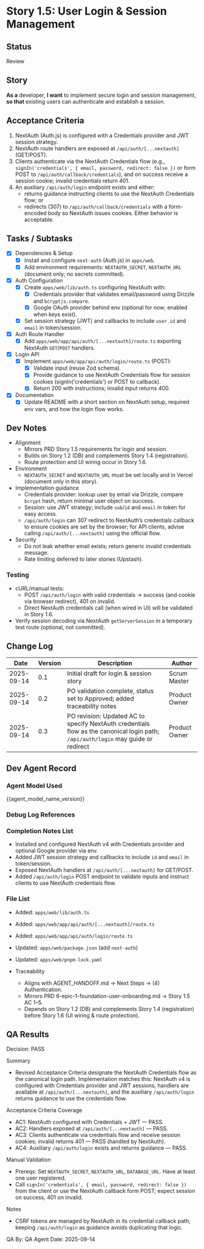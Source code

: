 # Story 1.5: User Login & Session Management

## Status
Review

## Story
**As a** developer,
**I want** to implement secure login and session management,
**so that** existing users can authenticate and establish a session.

## Acceptance Criteria
1. NextAuth (Auth.js) is configured with a Credentials provider and JWT session strategy.
2. NextAuth route handlers are exposed at `/api/auth/[...nextauth]` (GET/POST).
3. Clients authenticate via the NextAuth Credentials flow (e.g., `signIn('credentials', { email, password, redirect: false })` or form POST to `/api/auth/callback/credentials`), and on success receive a session cookie; invalid credentials return 401.
4. An auxiliary `/api/auth/login` endpoint exists and either:
   - returns guidance instructing clients to use the NextAuth Credentials flow; or
   - redirects (307) to `/api/auth/callback/credentials` with a form-encoded body so NextAuth issues cookies.
   Either behavior is acceptable.

## Tasks / Subtasks
- [x] Dependencies & Setup
  - [x] Install and configure `next-auth` (Auth.js) in `apps/web`.
  - [x] Add environment requirements: `NEXTAUTH_SECRET`, `NEXTAUTH_URL` (document only; no secrets committed).
- [x] Auth Configuration
  - [x] Create `apps/web/lib/auth.ts` configuring NextAuth with:
    - [x] Credentials provider that validates email/password using Drizzle and `bcryptjs.compare`.
    - [x] Google OAuth provider behind env (optional for now; enabled when keys exist).
  - [x] Set session strategy (JWT) and callbacks to include `user.id` and `email` in token/session.
- [x] Auth Route Handler
  - [x] Add `apps/web/app/api/auth/[...nextauth]/route.ts` exporting NextAuth `GET`/`POST` handlers.
- [x] Login API
  - [x] Implement `apps/web/app/api/auth/login/route.ts` (POST):
    - [x] Validate input (reuse Zod schema).
    - [x] Provide guidance to use NextAuth Credentials flow for session cookies (signIn('credentials') or POST to callback).
    - [x] Return 200 with instructions; invalid input returns 400.
- [x] Documentation
  - [x] Update README with a short section on NextAuth setup, required env vars, and how the login flow works.

## Dev Notes
- Alignment
  - Mirrors PRD Story 1.5 requirements for login and session.
  - Builds on Story 1.2 (DB) and complements Story 1.4 (registration).
  - Route protection and UI wiring occur in Story 1.6.
- Environment
  - `NEXTAUTH_SECRET` and `NEXTAUTH_URL` must be set locally and in Vercel (document only in this story).
- Implementation guidance
  - Credentials provider: lookup user by email via Drizzle, compare `bcrypt` hash, return minimal user object on success.
  - Session: use JWT strategy; include `sub`/`id` and `email` in token for easy access.
  - `/api/auth/login` can 307 redirect to NextAuth’s credentials callback to ensure cookies are set by the browser; for API clients, advise calling `/api/auth/[...nextauth]` using the official flow.
- Security
  - Do not leak whether email exists; return generic invalid credentials message.
  - Rate limiting deferred to later stories (Upstash).

### Testing
- cURL/manual tests:
  - POST `/api/auth/login` with valid credentials → success (and cookie via browser redirect), 401 on invalid.
  - Direct NextAuth credentials call (when wired in UI) will be validated in Story 1.6.
- Verify session decoding via NextAuth `getServerSession` in a temporary test route (optional, not committed).

## Change Log
| Date | Version | Description | Author |
|---|---|---|---|
| 2025-09-14 | 0.1 | Initial draft for login & session story | Scrum Master |
| 2025-09-14 | 0.2 | PO validation complete, status set to Approved; added traceability notes | Product Owner |
| 2025-09-14 | 0.3 | PO revision: Updated AC to specify NextAuth credentials flow as the canonical login path; `/api/auth/login` may guide or redirect | Product Owner |

## Dev Agent Record
### Agent Model Used
{{agent_model_name_version}}

### Debug Log References

### Completion Notes List

- Installed and configured NextAuth v4 with Credentials provider and optional Google provider via env.
- Added JWT session strategy and callbacks to include `id` and `email` in token/session.
- Exposed NextAuth handlers at `/api/auth/[...nextauth]` for GET/POST.
- Added `/api/auth/login` POST endpoint to validate inputs and instruct clients to use NextAuth credentials flow.

### File List

- Added: `apps/web/lib/auth.ts`
- Added: `apps/web/app/api/auth/[...nextauth]/route.ts`
- Added: `apps/web/app/api/auth/login/route.ts`
- Updated: `apps/web/package.json` (add `next-auth`)
- Updated: `apps/web/pnpm-lock.yaml`

- Traceability
  - Aligns with AGENT_HANDOFF.md → Next Steps → (4) Authentication.
  - Mirrors PRD 6-epic-1-foundation-user-onboarding.md → Story 1.5 AC 1–5.
  - Depends on Story 1.2 (DB) and complements Story 1.4 (registration) before Story 1.6 (UI wiring & route protection).
## QA Results
Decision: PASS

Summary
- Revised Acceptance Criteria designate the NextAuth Credentials flow as the canonical login path. Implementation matches this: NextAuth v4 is configured with Credentials provider and JWT sessions, handlers are available at `/api/auth/[...nextauth]`, and the auxiliary `/api/auth/login` returns guidance to use the credentials flow.

Acceptance Criteria Coverage
- AC1: NextAuth configured with Credentials + JWT — PASS.
- AC2: Handlers exposed at `/api/auth/[...nextauth]` — PASS.
- AC3: Clients authenticate via credentials flow and receive session cookies; invalid returns 401 — PASS (handled by NextAuth).
- AC4: Auxiliary `/api/auth/login` exists and returns guidance — PASS.

Manual Validation
- Prereqs: Set `NEXTAUTH_SECRET`, `NEXTAUTH_URL`, `DATABASE_URL`. Have at least one user registered.
- Call `signIn('credentials', { email, password, redirect: false })` from the client or use the NextAuth callback form POST; expect session on success, 401 on invalid.

Notes
- CSRF tokens are managed by NextAuth in its credential callback path; keeping `/api/auth/login` as guidance avoids duplicating that logic.

QA By: QA Agent
Date: 2025-09-14
